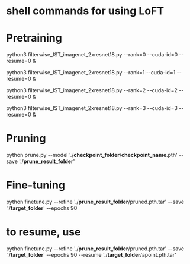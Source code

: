 # shell commands for using LoFT

# Pretraining
python3 filterwise_IST_imagenet_2xresnet18.py --rank=0 --cuda-id=0 --resume=0 &

python3 filterwise_IST_imagenet_2xresnet18.py --rank=1 --cuda-id=1 --resume=0 &

python3 filterwise_IST_imagenet_2xresnet18.py --rank=2 --cuda-id=2 --resume=0 &

python3 filterwise_IST_imagenet_2xresnet18.py --rank=3 --cuda-id=3 --resume=0 &

# Pruning
python prune.py --model './**checkpoint_folder**/**checkpoint_name**.pth' --save './**prune_result_folder**'

# Fine-tuning
python finetune.py --refine './**prune_result_folder**/pruned.pth.tar' --save './**target_folder**' --epochs 90

# to resume, use
python finetune.py --refine './**prune_result_folder**/pruned.pth.tar' --save './**target_folder**' --epochs 90 --resume './**target_folder**/apoint.pth.tar'
